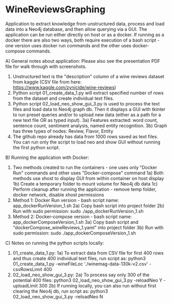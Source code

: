 # WineReviewsGraphing
Application to extract knowledge from unstructured data, process and load data into a Neo4j database, and then allow querying via a GUI.
The application can be run either directly on host or as a docker. If running as a docker there are also two ways, both require
execution of a bash script - one version uses docker run commands and the other uses docker-compose commands.

A) General notes about application: Please also see the presentation PDF file for walk through with screenshots.
1) Unstructured text is the "description" column of a wine reviews dataset from kaggle (CSV file from here: https://www.kaggle.com/zynicide/wine-reviews)
2) Python script 01_create_data_1.py will extract specified number of rows from the dataset and create individual text files.
3) Python script 02_load_neo_show_gui_3.py is used to process the text files and load data to Neo4j graph db. Then it displays
a GUI with tkinter to run preset queries and/or to upload new data (either as a path for a new text file OR as typed input).
3a) Features extracted: word count, sentence count, sentiment analysis, named entity recognition.
3b) Graph has three types of nodes: Review, Flavor, Entity
4) The github repo already has data from 1000 rows saved as text files. You can run only the script to load neo and show GUI without
running the first python script.

B) Running the application with Docker:
1) Two methods created to run the containers - one uses only "Docker Run" commands and other uses "Docker-compose" command
1a) Both methods use xhost to display GUI from within container on host display
1b) Create a temporary folder to mount volume for Neo4j db data
1c) Perform cleanup after running the application - remove temp folder, docker network, disable xhost permissions
2) Method 1: Docker Run version - bash script name: app_dockerRunVersion_1.sh
2a) Copy bash script into project folder
2b) Run with sudo permission: sudo ./app_dockerRunVersion_1.sh
3) Method 2: Docker-compose version - bash script name: app_dockerComposeVersion_1.sh
3a) Copy bash script and "dockerCompose_wineReviews_1.yaml" into project folder
3b) Run with sudo permission: sudo ./app_dockerComposeVersion_1.sh

C) Notes on running the python scripts locally:
1) 01_create_data_1.py:
1a) To extract data from CSV file for first 400 rows and thus create 400 individual text files, run script as:
python3 01_create_data_1.py -wineFileLoc './winemag-data-130k-v2.csv' -csvRowsLimit 400
2) 02_load_neo_show_gui_3.py:
2a) To process say only 300 of the potential 400 files:
python3 02_load_neo_show_gui_3.py -reloadNeo Y  -uploadLimit 300
2b) If running locally, you can also run without first clearing the Neo4j db, run script as:
python3 02_load_neo_show_gui_3.py -reloadNeo N
